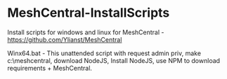 # MeshCentral-InstallScripts
Install scripts for windows and linux for MeshCentral - https://github.com/Ylianst/MeshCentral

Winx64.bat - This unattended script with request admin priv, make c:\meshcentral, download NodeJS, Install NodeJS, use NPM to download requirements + MeshCentral.
